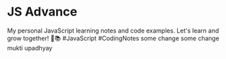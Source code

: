# JS Advance
My personal JavaScript learning notes and code examples.
Let's learn and grow together! 🚀📚 
#JavaScript #CodingNotes
some change
some change mukti upadhyay
